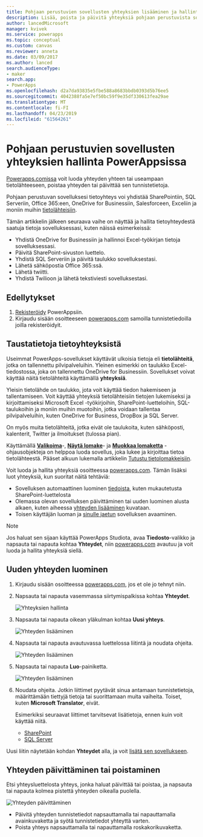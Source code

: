 ```yaml
---
title: Pohjaan perustuvien sovellusten yhteyksien lisääminen ja hallinta | Microsoft Docs
description: Lisää, poista ja päivitä yhteyksiä pohjaan perustuvista sovelluksista tietolähteisiin, kuten SharePoint, SQL Server ja OneDrive for Business
author: lancedMicrosoft
manager: kvivek
ms.service: powerapps
ms.topic: conceptual
ms.custom: canvas
ms.reviewer: anneta
ms.date: 03/09/2017
ms.author: lanced
search.audienceType:
- maker
search.app:
- PowerApps
ms.openlocfilehash: d2a7da93835e5fbe588a8683bbdb0393d5b76ee5
ms.sourcegitcommit: 4042388fa5e7ef50bc59f9e35df330613fea29ae
ms.translationtype: MT
ms.contentlocale: fi-FI
ms.lasthandoff: 04/23/2019
ms.locfileid: "61564261"
---
```

# <a name="manage-canvas-app-connections-in-powerapps"></a>Pohjaan perustuvien sovellusten yhteyksien hallinta PowerAppsissa
[Powerapps.comissa](https://web.powerapps.com?utm_source=padocs&utm_medium=linkinadoc&utm_campaign=referralsfromdoc) voit luoda yhteyden yhteen tai useampaan tietolähteeseen, poistaa yhteyden tai päivittää sen tunnistetietoja.

Pohjaan perustuvan sovelluksesi tietoyhteys voi yhdistää SharePointiin, SQL Serveriin, Office 365:een, OneDrive for Businessiin, Salesforceen, Exceliin ja moniin muihin [tietolähteisiin](connections-list.md).

Tämän artikkelin jälkeen seuraava vaihe on näyttää ja hallita tietoyhteydestä saatuja tietoja sovelluksessasi, kuten näissä esimerkeissä:

* Yhdistä OneDrive for Businessiin ja hallinnoi Excel-työkirjan tietoja sovelluksessasi.
* Päivitä SharePoint-sivuston luettelo.
* Yhdistä SQL Serveriin ja päivitä taulukko sovelluksestasi.
* Lähetä sähköpostia Office 365:ssä.
* Lähetä twiitti.
* Yhdistä Twilioon ja lähetä tekstiviesti sovelluksestasi.

## <a name="prerequisites"></a>Edellytykset
1. [Rekisteröidy](../signup-for-powerapps.md) PowerAppsiin.
2. Kirjaudu sisään osoitteeseen [powerapps.com](https://web.powerapps.com?utm_source=padocs&utm_medium=linkinadoc&utm_campaign=referralsfromdoc) samoilla tunnistetiedoilla joilla rekisteröidyit.

## <a name="background-on-data-connections"></a>Taustatietoja tietoyhteyksistä
Useimmat PowerApps-sovellukset käyttävät ulkoisia tietoja eli **tietolähteitä**, jotka on tallennettu pilvipalveluihin. Yleinen esimerkki on taulukko Excel-tiedostossa, joka on tallennettu OneDrive for Businessiin. Sovellukset voivat käyttää näitä tietolähteitä käyttämällä **yhteyksiä**.

Yleisin tietolähde on taulukko, jota voit käyttää tiedon hakemiseen ja tallentamiseen. Voit käyttää yhteyksiä tietolähteisiin tietojen lukemiseksi ja kirjoittamiseksi Microsoft Excel -työkirjoihin, SharePoint-luetteloihin, SQL-taulukoihin ja moniin muihin muotoihin, jotka voidaan tallentaa pilvipalveluihin, kuten OneDrive for Business, DropBox ja SQL Server.

On myös muita tietolähteitä, jotka eivät ole taulukoita, kuten sähköposti, kalenterit, Twitter ja ilmoitukset (tulossa pian).

Käyttämällä **[Valikoima](controls/control-gallery.md)**-, **[Näytä lomake](controls/control-form-detail.md)**- ja **[Muokkaa lomaketta](controls/control-form-detail.md)** -ohjausobjekteja on helppoa luoda sovellus, joka lukee ja kirjoittaa tietoa tietolähteestä. Pääset alkuun lukemalla artikkelin [Tutustu tietolomakkeisiin](working-with-forms.md).

Voit luoda ja hallita yhteyksiä osoitteessa [powerapps.com](https://web.powerapps.com?utm_source=padocs&utm_medium=linkinadoc&utm_campaign=referralsfromdoc). Tämän lisäksi luot yhteyksiä, kun suoritat näitä tehtäviä:

* Sovelluksen automaattinen luominen [tiedoista](app-from-sharepoint.md), kuten mukautetusta SharePoint-luettelosta
* Olemassa olevan sovelluksen päivittäminen tai uuden luominen alusta alkaen, kuten aiheessa [yhteyden lisääminen](add-data-connection.md) kuvataan.
* Toisen käyttäjän luoman ja [sinulle jaetun](share-app.md) sovelluksen avaaminen.

> [!NOTE]
> Jos haluat sen sijaan käyttää PowerApps Studiota, avaa **Tiedosto**-valikko ja napsauta tai napauta kohtaa **Yhteydet**, niin [powerapps.com](https://web.powerapps.com?utm_source=padocs&utm_medium=linkinadoc&utm_campaign=referralsfromdoc) avautuu ja voit luoda ja hallita yhteyksiä siellä.

## <a name="create-a-new-connection"></a>Uuden yhteyden luominen
1. Kirjaudu sisään osoitteessa [powerapps.com](https://web.powerapps.com?utm_source=padocs&utm_medium=linkinadoc&utm_campaign=referralsfromdoc), jos et ole jo tehnyt niin.
2. Napsauta tai napauta vasemmassa siirtymispalkissa kohtaa **Yhteydet**.
   
    ![Yhteyksien hallinta](./media/add-manage-connections/open-connections.png)
3. Napsauta tai napauta oikean yläkulman kohtaa **Uusi yhteys**.
   
    ![Yhteyden lisääminen](./media/add-manage-connections/add-connection.png)
4. Napsauta tai napauta avautuvassa luettelossa liitintä ja noudata ohjeita.
   
   ![Yhteyden lisääminen](./media/add-manage-connections/choose-connection.png)
5. Napsauta tai napauta **Luo**-painiketta.
   
   ![Yhteyden lisääminen](./media/add-manage-connections/create-connection.png)
6. Noudata ohjeita. Jotkin liittimet pyytävät sinua antamaan tunnistetietoja, määrittämään tiettyjä tietoja tai suorittamaan muita vaiheita. Toiset, kuten **Microsoft Translator**, eivät.
   
   Esimerkiksi seuraavat liittimet tarvitsevat lisätietoja, ennen kuin voit käyttää niitä.
   
   * [SharePoint](connections/connection-sharepoint-online.md)
   * [SQL Server](connections/connection-azure-sqldatabase.md)

Uusi liitin näytetään kohdan **Yhteydet** alla, ja voit [lisätä sen sovellukseen](add-data-connection.md).

## <a name="update-or-delete-a-connection"></a>Yhteyden päivittäminen tai poistaminen
Etsi yhteysluettelosta yhteys, jonka haluat päivittää tai poistaa, ja napsauta tai napauta kolmea pistettä yhteyden oikealla puolella.

![Yhteyden päivittäminen](./media/add-manage-connections/auth-or-delete.png)

* Päivitä yhteyden tunnistetiedot napsauttamalla tai napauttamalla avainkuvaketta ja syötä tunnistetiedot yhteyttä varten.
* Poista yhteys napsauttamalla tai napauttamalla roskakorikuvaketta.

